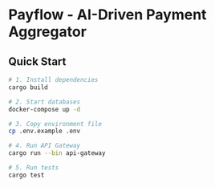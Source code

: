 # Payflow - AI-Driven Payment Aggregator

## Quick Start
```bash
# 1. Install dependencies
cargo build

# 2. Start databases
docker-compose up -d

# 3. Copy environment file
cp .env.example .env

# 4. Run API Gateway
cargo run --bin api-gateway

# 5. Run tests
cargo test
